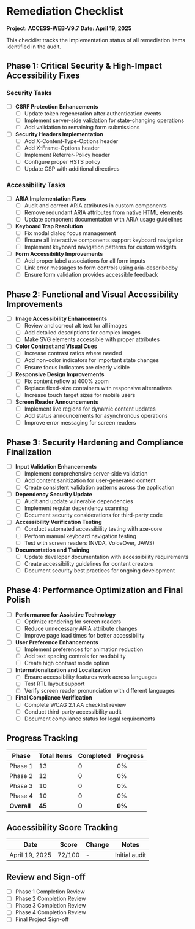 # Remediation Checklist
**Project: ACCESS-WEB-V9.7**
**Date: April 19, 2025**

This checklist tracks the implementation status of all remediation items identified in the audit.

## Phase 1: Critical Security & High-Impact Accessibility Fixes

### Security Tasks

- [ ] **CSRF Protection Enhancements**
  - [ ] Update token regeneration after authentication events
  - [ ] Implement server-side validation for state-changing operations
  - [ ] Add validation to remaining form submissions

- [ ] **Security Headers Implementation**
  - [ ] Add X-Content-Type-Options header
  - [ ] Add X-Frame-Options header
  - [ ] Implement Referrer-Policy header
  - [ ] Configure proper HSTS policy
  - [ ] Update CSP with additional directives

### Accessibility Tasks

- [ ] **ARIA Implementation Fixes**
  - [ ] Audit and correct ARIA attributes in custom components
  - [ ] Remove redundant ARIA attributes from native HTML elements
  - [ ] Update component documentation with ARIA usage guidelines

- [ ] **Keyboard Trap Resolution**
  - [ ] Fix modal dialog focus management
  - [ ] Ensure all interactive components support keyboard navigation
  - [ ] Implement keyboard navigation patterns for custom widgets

- [ ] **Form Accessibility Improvements**
  - [ ] Add proper label associations for all form inputs
  - [ ] Link error messages to form controls using aria-describedby
  - [ ] Ensure form validation provides accessible feedback

## Phase 2: Functional and Visual Accessibility Improvements

- [ ] **Image Accessibility Enhancements**
  - [ ] Review and correct alt text for all images
  - [ ] Add detailed descriptions for complex images
  - [ ] Make SVG elements accessible with proper attributes

- [ ] **Color Contrast and Visual Cues**
  - [ ] Increase contrast ratios where needed
  - [ ] Add non-color indicators for important state changes
  - [ ] Ensure focus indicators are clearly visible

- [ ] **Responsive Design Improvements**
  - [ ] Fix content reflow at 400% zoom
  - [ ] Replace fixed-size containers with responsive alternatives
  - [ ] Increase touch target sizes for mobile users

- [ ] **Screen Reader Announcements**
  - [ ] Implement live regions for dynamic content updates
  - [ ] Add status announcements for asynchronous operations
  - [ ] Improve error messaging for screen readers

## Phase 3: Security Hardening and Compliance Finalization

- [ ] **Input Validation Enhancements**
  - [ ] Implement comprehensive server-side validation
  - [ ] Add content sanitization for user-generated content
  - [ ] Create consistent validation patterns across the application

- [ ] **Dependency Security Update**
  - [ ] Audit and update vulnerable dependencies
  - [ ] Implement regular dependency scanning
  - [ ] Document security considerations for third-party code

- [ ] **Accessibility Verification Testing**
  - [ ] Conduct automated accessibility testing with axe-core
  - [ ] Perform manual keyboard navigation testing
  - [ ] Test with screen readers (NVDA, VoiceOver, JAWS)

- [ ] **Documentation and Training**
  - [ ] Update developer documentation with accessibility requirements
  - [ ] Create accessibility guidelines for content creators
  - [ ] Document security best practices for ongoing development

## Phase 4: Performance Optimization and Final Polish

- [ ] **Performance for Assistive Technology**
  - [ ] Optimize rendering for screen readers
  - [ ] Reduce unnecessary ARIA attribute changes
  - [ ] Improve page load times for better accessibility

- [ ] **User Preference Enhancements**
  - [ ] Implement preferences for animation reduction
  - [ ] Add text spacing controls for readability
  - [ ] Create high contrast mode option

- [ ] **Internationalization and Localization**
  - [ ] Ensure accessibility features work across languages
  - [ ] Test RTL layout support
  - [ ] Verify screen reader pronunciation with different languages

- [ ] **Final Compliance Verification**
  - [ ] Complete WCAG 2.1 AA checklist review
  - [ ] Conduct third-party accessibility audit
  - [ ] Document compliance status for legal requirements

## Progress Tracking

| Phase | Total Items | Completed | Progress |
|-------|-------------|-----------|----------|
| Phase 1 | 13 | 0 | 0% |
| Phase 2 | 12 | 0 | 0% |
| Phase 3 | 10 | 0 | 0% |
| Phase 4 | 10 | 0 | 0% |
| **Overall** | **45** | **0** | **0%** |

## Accessibility Score Tracking

| Date | Score | Change | Notes |
|------|-------|--------|-------|
| April 19, 2025 | 72/100 | - | Initial audit |

## Review and Sign-off

- [ ] Phase 1 Completion Review
- [ ] Phase 2 Completion Review
- [ ] Phase 3 Completion Review
- [ ] Phase 4 Completion Review
- [ ] Final Project Sign-off